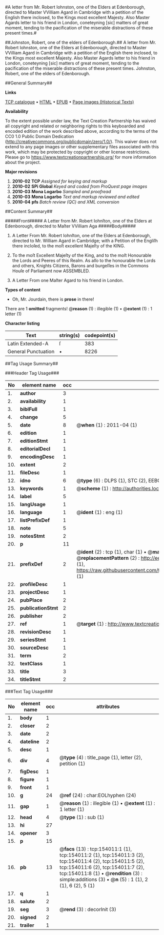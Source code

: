 #A letter from Mr. Robert Iohnston, one of the Elders at Edenborough, directed to Master VVilliam Agard in Cambridge with a petition of the English there inclosed, to the Kings most excellent Majesty. Also Master Agards letter to his friend in London, coneteyning [sic] matters of great moment, tending to the pacification of the miserable distractions of these present times.#

##Johnston, Robert, one of the elders of Edenborough.##
A letter from Mr. Robert Iohnston, one of the Elders at Edenborough, directed to Master VVilliam Agard in Cambridge with a petition of the English there inclosed, to the Kings most excellent Majesty. Also Master Agards letter to his friend in London, coneteyning [sic] matters of great moment, tending to the pacification of the miserable distractions of these present times.
Johnston, Robert, one of the elders of Edenborough.

##General Summary##

**Links**

[TCP catalogue](http://www.ota.ox.ac.uk/tcp/)  • 
[HTML](http://tei.it.ox.ac.uk/tcp/Texts-HTML/free/A87/A87618.html)  • 
[EPUB](http://tei.it.ox.ac.uk/tcp/Texts-EPUB/free/A87/A87618.epub) • 
[Page images (Historical Texts)](https://historicaltexts.jisc.ac.uk/eebo-99899542e)

**Availability**

To the extent possible under law, the Text Creation Partnership has waived all copyright and related or neighboring rights to this keyboarded and encoded edition of the work described above, according to the terms of the CC0 1.0 Public Domain Dedication (http://creativecommons.org/publicdomain/zero/1.0/). This waiver does not extend to any page images or other supplementary files associated with this work, which may be protected by copyright or other license restrictions. Please go to https://www.textcreationpartnership.org/ for more information about the project.

**Major revisions**

1. __2010-02__ __TCP__ *Assigned for keying and markup*
1. __2010-02__ __SPi Global__ *Keyed and coded from ProQuest page images*
1. __2010-03__ __Mona Logarbo__ *Sampled and proofread*
1. __2010-03__ __Mona Logarbo__ *Text and markup reviewed and edited*
1. __2010-04__ __pfs__ *Batch review (QC) and XML conversion*

##Content Summary##

#####Front#####
A Letter from Mr. Robert Iohnſton, one of the Elders at Edenborough, directed to Maſter VVilliam Aga
#####Body#####

1. A Letter From Mr. Robert Iohnſton, one of the Elders at Edenborough, directed to Mr. William Agard in Cambridge; with a Petition of the Engliſh there incloſed, to the moſt excellent Majeſty of the KING.

1. To the moſt Excellent Majeſty of the King, and to the moſt Honourable the Lords and Peeres of this Realm. As alſo to the honourable the Lords and others, Knights Citizens, Barons and burgeſſes in the Commons Houſe of Parliament now ASSEMBLED.

1. A Letter From one Maſter Agard to his friend in London.

**Types of content**

  * Oh, Mr. Jourdain, there is **prose** in there!

There are 1 **omitted** fragments! 
 @__reason__ (1) : illegible (1)  •  @__extent__ (1) : 1 letter (1)

**Character listing**


|Text|string(s)|codepoint(s)|
|---|---|---|
|Latin Extended-A|ſ|383|
|General Punctuation|•|8226|

##Tag Usage Summary##

###Header Tag Usage###

|No|element name|occ|attributes|
|---|---|---|---|
|1.|__author__|3||
|2.|__availability__|1||
|3.|__biblFull__|1||
|4.|__change__|5||
|5.|__date__|8| @__when__ (1) : 2011-04 (1)|
|6.|__edition__|1||
|7.|__editionStmt__|1||
|8.|__editorialDecl__|1||
|9.|__encodingDesc__|1||
|10.|__extent__|2||
|11.|__fileDesc__|1||
|12.|__idno__|6| @__type__ (6) : DLPS (1), STC (2), EEBO-CITATION (1), PROQUEST (1), VID (1)|
|13.|__keywords__|1| @__scheme__ (1) : http://authorities.loc.gov/ (1)|
|14.|__label__|5||
|15.|__langUsage__|1||
|16.|__language__|1| @__ident__ (1) : eng (1)|
|17.|__listPrefixDef__|1||
|18.|__note__|5||
|19.|__notesStmt__|2||
|20.|__p__|11||
|21.|__prefixDef__|2| @__ident__ (2) : tcp (1), char (1)  •  @__matchPattern__ (2) : ([0-9\-]+):([0-9IVX]+) (1), (.+) (1)  •  @__replacementPattern__ (2) : http://eebo.chadwyck.com/downloadtiff?vid=$1&page=$2 (1), https://raw.githubusercontent.com/textcreationpartnership/Texts/master/tcpchars.xml#$1 (1)|
|22.|__profileDesc__|1||
|23.|__projectDesc__|1||
|24.|__pubPlace__|2||
|25.|__publicationStmt__|2||
|26.|__publisher__|2||
|27.|__ref__|1| @__target__ (1) : http://www.textcreationpartnership.org/docs/. (1)|
|28.|__revisionDesc__|1||
|29.|__seriesStmt__|1||
|30.|__sourceDesc__|1||
|31.|__term__|2||
|32.|__textClass__|1||
|33.|__title__|3||
|34.|__titleStmt__|2||


###Text Tag Usage###

|No|element name|occ|attributes|
|---|---|---|---|
|1.|__body__|1||
|2.|__closer__|2||
|3.|__date__|2||
|4.|__dateline__|2||
|5.|__desc__|1||
|6.|__div__|4| @__type__ (4) : title_page (1), letter (2), petition (1)|
|7.|__figDesc__|1||
|8.|__figure__|1||
|9.|__front__|1||
|10.|__g__|24| @__ref__ (24) : char:EOLhyphen (24)|
|11.|__gap__|1| @__reason__ (1) : illegible (1)  •  @__extent__ (1) : 1 letter (1)|
|12.|__head__|4| @__type__ (1) : sub (1)|
|13.|__hi__|27||
|14.|__opener__|3||
|15.|__p__|15||
|16.|__pb__|13| @__facs__ (13) : tcp:154011:1 (1), tcp:154011:2 (1), tcp:154011:3 (2), tcp:154011:4 (2), tcp:154011:5 (2), tcp:154011:6 (2), tcp:154011:7 (2), tcp:154011:8 (1)  •  @__rendition__ (3) : simple:additions (3)  •  @__n__ (5) : 1 (1), 2 (1), 6 (2), 5 (1)|
|17.|__q__|1||
|18.|__salute__|2||
|19.|__seg__|3| @__rend__ (3) : decorInit (3)|
|20.|__signed__|2||
|21.|__trailer__|1||
